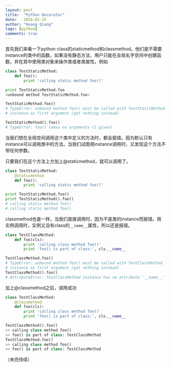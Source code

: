 ```yaml
---
layout: post
title:  "Python Decorator"
date:   2016-02-25
author: "Huang Qiang"
tags: [python]
comments: true
---
```


首先我们来看一下python class的staticmethod和classmethod。他们是不需要instance的类中的函数，如果没有静态方法，用户只能在全局名字空间中创建函数，并在其中使用类对象来操作类或者类属性。例如

```py
class TestStaticMethod:
    def foo():
        print 'calling static method foo()'

print TestStaticMethod.foo
<unbound method TestStaticMethod.foo>

TestStaticMethod.foo()
# TypeError: unbound method foo() must be called with TestStaticMethod
# instance as first argument (got nothing instead)

TestStaticMethod().foo()
# TypeError: foo() takes no arguments (1 given)
```
当我们想在全局空间调用这个类中定义的方法时，都会报错。因为默认只有instance可以调用类中的方法。当我们试图用instance调用时，又发现这个方法不带任何参数。

只要我们在这个方法上方加上@staticmethod，就可以调用了。

```py
class TestStaticMethod:
    @staticmethod
    def foo():
        print 'calling static method foo()'

print TestStaticMethod.foo()
print TestStaticMethod().foo()
# calling static method foo()
# calling static method foo()
```

classmethod也是一样，当我们直接调用时，因为不是类的instance而报错。用实例调用时，实例又没有class的`__name__`属性，所以还是报错。

```py
class TestClassMethod:
    def foo(cls):
        print 'calling class method foo()'
        print 'foo() is part of class:', cls.__name__

TestClassMethod.foo()
# TypeError: unbound method foo() must be called with TestClassMethod
# instance as first argument (got nothing instead)
TestClassMethod().foo()
# AttributeError: TestClassMethod instance has no attribute '__name__'
```
加上@classmethod之后，调用成功

```py
class TestClassMethod:
    @classmethod
    def foo(cls):
        print 'calling class method foo()'
        print 'foo() is part of class:', cls.__name__

TestClassMethod().foo()
>> calling class method foo()
>> foo() is part of class: TestClassMethod
TestClassMethod.foo()
>> calling class method foo()
>> foo() is part of class: TestClassMethod
```

（未完待续）
